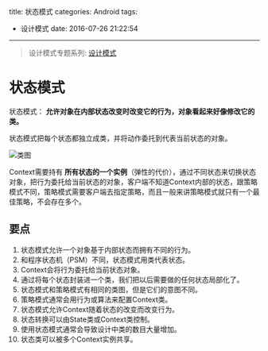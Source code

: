 title: 状态模式
categories: Android
tags:
  - 设计模式
date: 2016-07-26 21:22:54
---


> 设计模式专题系列: [设计模式](http://yifeiyuan.me/2016/07/20/design-patterns/)


# 状态模式

状态模式： **允许对象在内部状态改变时改变它的行为，对象看起来好像修改它的类。**  


状态模式把每个状态都独立成类，并将动作委托到代表当前状态的对象。  


![类图](http://ww2.sinaimg.cn/large/98900c07jw1f62rdcmaarj20m8081wfc.jpg)


Context需要持有 **所有状态的一个实例**（弹性的代价），通过不同状态来切换状态对象，把行为委托给当前状态的对象，客户端不知道Context内部的状态，跟策略模式不同，策略模式需要客户端去指定策略，而且一般来讲策略模式就只有一个最佳策略，不会存在多个。  
<!-- more -->


## 要点

1. 状态模式允许一个对象基于内部状态而拥有不同的行为。  
2. 和程序状态机（PSM）不同，状态模式用类代表状态。  
3. Context会将行为委托给当前状态对象。
4. 通过将每个状态封装进一个类，我们把以后需要做的任何状态局部化了。
5. 状态模式和策略模式有相同的类图，但是它们的意图不同。
6. 策略模式通常会用行为或算法来配置Context类。  
7. 状态模式允许Context随着状态的改变而改变行为。
8. 状态转换可以由State类或Context类控制。  
9. 使用状态模式通常会导致设计中类的数目大量增加。  
10. 状态类可以被多个Context实例共享。  
